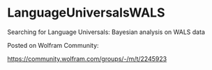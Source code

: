 # LanguageUniversalsWALS
Searching for Language Universals: Bayesian analysis on WALS data

Posted on Wolfram Community:

https://community.wolfram.com/groups/-/m/t/2245923

